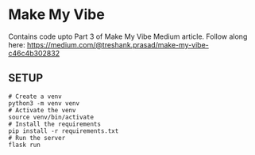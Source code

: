 # Make My Vibe

Contains code upto Part 3 of Make My Vibe Medium article.
Follow along here: https://medium.com/@treshank.prasad/make-my-vibe-c46c4b302832

## SETUP
```shell
# Create a venv
python3 -m venv venv
# Activate the venv
source venv/bin/activate
# Install the requirements
pip install -r requirements.txt
# Run the server
flask run
```
